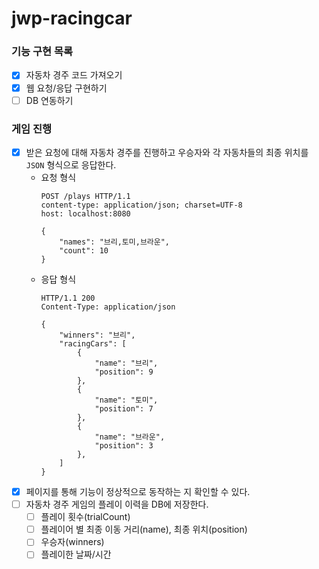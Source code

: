 # jwp-racingcar

### 기능 구현 목록

- [x] 자동차 경주 코드 가져오기
- [x] 웹 요청/응답 구현하기
- [ ] DB 연동하기

### 게임 진행

- [x] 받은 요청에 대해 자동차 경주를 진행하고 우승자와 각 자동차들의 최종 위치를 `JSON` 형식으로 응답한다.
  - 요청 형식
    ```
    POST /plays HTTP/1.1
    content-type: application/json; charset=UTF-8
    host: localhost:8080
    
    {
        "names": "브리,토미,브라운",
        "count": 10
    }
    ```
  - 응답 형식
    ```
    HTTP/1.1 200 
    Content-Type: application/json
    
    {
        "winners": "브리",
        "racingCars": [
            {
                "name": "브리",
                "position": 9
            },
            {
                "name": "토미",
                "position": 7
            },
            {
                "name": "브라운",
                "position": 3
            },
        ]
    }
    ```
- [x] 페이지를 통해 기능이 정상적으로 동작하는 지 확인할 수 있다.
- [ ] 자동차 경주 게임의 플레이 이력을 DB에 저장한다.
  - [ ] 플레이 횟수(trialCount)
  - [ ] 플레이어 별 최종 이동 거리(name), 최종 위치(position)
  - [ ] 우승자(winners)
  - [ ] 플레이한 날짜/시간
